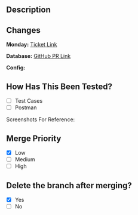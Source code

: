 ## Description
<!--- Description in short  -->

## Changes
<!--- Describe in detail with bullet points -->

**Monday:** [Ticket Link](URL)

**Database:** [GitHub PR Link](URL)

**Config:** 

## How Has This Been Tested?
- [ ] Test Cases
- [ ] Postman

Screenshots For Reference:
<!--- Attach postman screenshots of postive and negative flow  -->

## Merge Priority
<!--- Mark with [x] or check after creation -->
- [x] Low
- [ ] Medium
- [ ] High

## Delete the branch after merging?
<!--- Mark with [x] or check after creation -->
- [x] Yes
- [ ] No